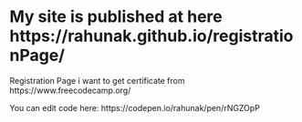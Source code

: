 
<h1>My site is published at here https://rahunak.github.io/registrationPage/</h1>
<p>Registration Page i want to get certificate from https://www.freecodecamp.org/</p>
<p>You can edit code here: https://codepen.io/rahunak/pen/rNGZOpP</p>
